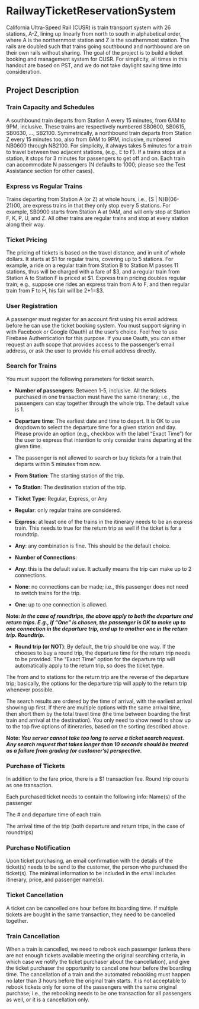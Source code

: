 # RailwayTicketReservationSystem

California Ultra-Speed Rail (CUSR) is train transport system with 26 stations, A-Z, lining up linearly from north to south in alphabetical order, where A is the northernmost station and Z is the southernmost station. The rails are doubled such that trains going southbound and northbound are on their own rails without sharing.  The goal of the project is to build a ticket booking and management system for CUSR. For simplicity, all times in this handout are based on PST, and we do not take daylight saving time into consideration.

## Project Description

### Train Capacity and Schedules
A southbound train departs from Station A every 15 minutes, from 6AM to 9PM, inclusive. These trains are respectively numbered SB0600, SB0615,  SB0630, …, SB2100. Symmetrically, a northbound train departs from Station Z every 15 minutes too, also from 6AM to 9PM, inclusive, numbered NB0600 through NB2100. For simplicity, it always takes 5 minutes for a train to travel between two adjacent stations, (e.g., E to F). If a trains stops at a station, it stops for 3 minutes for passengers to get off and on. 
Each train can accommodate N passengers (N defaults to 1000; please see the Test Assistance section for other cases).

### Express vs Regular Trains
Trains departing from Station A (or Z) at whole hours, i.e., {S | N}B{06-21}00, are express trains in that they only stop every 5 stations. For example, SB0900 starts from Station A at 9AM, and will only stop at Station F, K, P, U, and Z. All other trains are regular trains and stop at every station along their way.  

### Ticket Pricing
The pricing of tickets is based on the travel distance, and in unit of whole dollars. It starts at $1 for regular trains, covering up to 5 stations. For example, a ride on a regular train from Station B to Station M passes 11 stations, thus will be charged with a fare of $3, and a regular train from Station A to Station F is priced at $1. Express train pricing doubles regular train; e.g., suppose one rides an express train from A to F, and then regular train from F to H, his fair will be $2+$1=$3.

### User Registration
A passenger must register for an account first using his email address before he can use the ticket booking system. You must support signing in with Facebook or Google (Oauth) at the user’s choice. Feel free to use Firebase Authentication for this purpose. 
If you use Oauth, you can either request an auth scope that provides access to the passenger’s email address, or ask the user to provide his email address directly.

### Search for Trains

You must support the following parameters for ticket search.
- **Number of passengers**: Between 1-5, inclusive. All the tickets purchased in one transaction must have the same itinerary; i.e., the passengers can stay together through the whole trip. The default value is 1.
- **Departure time**: The earliest date and time to depart. It is OK to use dropdown to select the departure time for a given station and day. Please provide an option (e.g., checkbox with the label “Exact Time”) for the user to express that intention to only consider trains departing at the given time.  
- The passenger is not allowed to search or buy tickets for a train that departs within 5 minutes from now.
- **From Station**: The starting station of the trip.
- **To Station**: The destination station of the trip.
- **Ticket Type**: Regular, Express, or Any
- **Regular**: only regular trains are considered.
- **Express**: at least one of the trains in the itinerary needs to be an express train. This needs to true for the return trip as well if the ticket is for a roundtrip.
- **Any**: any combination is fine. This should be the default choice.

- **Number of Connections**:
- **Any**: this is the default value. It actually means the trip can make up to 2 connections.
- **None**: no connections can be made; i.e., this passenger does not need to switch trains for the trip.
- **One**: up to one connection is allowed.

**Note: _In the case of roundtrips, the above apply to both the departure and return trips. E.g., if “One” is chosen, the passenger is OK to make up to one connection in the departure trip, and up to another one in the return trip. 
Roundtrip_.**

- **Round trip (or NOT)**: By default, the trip should be one way. If the chooses to buy a round trip, the departure time for the return trip needs to be provided. The “Exact Time” option for the departure trip will automatically apply to the return trip, so does the ticket type.

The from and to stations for the return trip are the reverse of the departure trip; basically, the options for the departure trip will apply to the return trip whenever possible.

The search results are ordered by the time of arrival, with the earliest arrival showing up first. If there are multiple options with the same arrival time,  then short them by the total travel time (the time between boarding the first train and arrival at the destination). You only need to show need to show up to the top five options of itineraries, based on the sorting described above.

**Note: _You server cannot take too long to serve a ticket search request. Any search request that takes longer than 10 seconds should be treated as a failure from grading (or customer’s) perspective_**.

### Purchase of Tickets
In addition to the fare price, there is a $1 transaction fee. Round trip counts as one transaction.

Each purchased ticket needs to contain the following info:
Name(s) of the passenger

The # and departure time of each train

The arrival time of the trip (both departure and return trips, in the case of roundtrips)

### Purchase Notification
Upon ticket purchasing, an email confirmation with the details of the ticket(s) needs to be send to the customer, the person who purchased the ticket(s). The minimal information to be included in the email includes itinerary, price, and passenger name(s).

### Ticket Cancellation
A ticket can be cancelled one hour before its boarding time. If multiple tickets are bought in the same transaction, they need to be cancelled together.

### Train Cancellation
When a train is cancelled, we need to rebook each passenger (unless there are not enough tickets available meeting the original searching criteria, in which case we notify the ticket purchaser about the cancellation), and give the ticket purchaser the opportunity to cancel one hour before the boarding time. The cancellation of a train and the automated rebooking must happen no later than 3 hours before the original train starts. It is not acceptable to rebook tickets only for some of the passengers with the same original purchase; i.e., the rebooking needs to be one transaction for all passengers as well, or it is a cancellation only.
